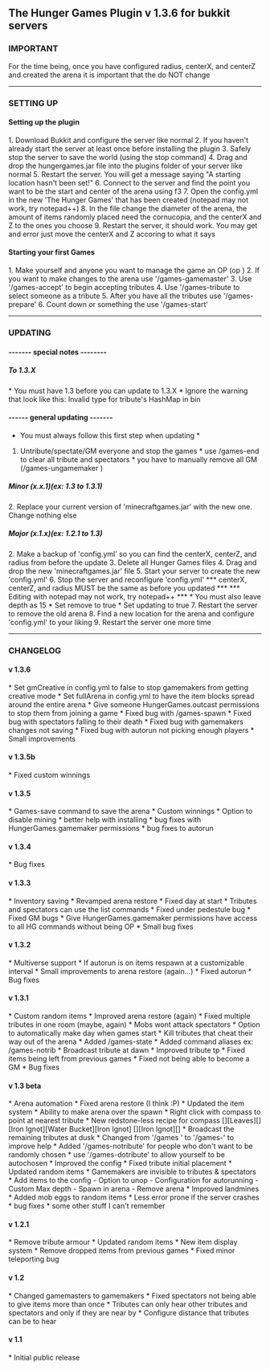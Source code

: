 <h2>The Hunger Games Plugin v 1.3.6 for bukkit servers</h2>

<h3>IMPORTANT</h3>

For the time being, once you have configured radius, centerX, and centerZ 
and created the arena it is important that the do NOT change

--------------------------------------------------------------------------------------------------------------
<h3>SETTING UP</h3>

<h4>Setting up the plugin</h4>
 1. Download Bukkit and configure the server like normal
 2. If you haven't already start the server at least once before installing the plugin
 3. Safely stop the server to save the world (using the stop command)
 4. Drag and drop the hungergames.jar file into the plugins folder of your server like normal
 5. Restart the server. You will get a message saying "A starting location hasn't been set!"
 6. Connect to the server and find the point you want to be the start and center of the arena using f3
 7. Open the config.yml in the new 'The Hunger Games' that has been created (notepad may not work, try notepad++)
 8. In the file change the diameter of the arena, the amount of items randomly placed need the cornucopia, and the centerX and Z to the ones you choose
 9. Restart the server, it should work. You may get and error just move the centerX and Z accoring to what it says

<h4>Starting your first Games</h4>
 1. Make yourself and anyone you want to manage the game an OP (op <name>)
 2. If you want to make changes to the arena use '/games-gamemaster'
 3. Use '/games-accept' to begin accepting tributes
 4. Use '/games-tribute <name> to select someone as a tribute
 5. After you have all the tributes use '/games-prepare'
 6. Count down or something the use '/games-start'

--------------------------------------------------------------------------------------------------------------
<h3>UPDATING</h3>

<h4>------- special notes --------</h4>
    
<h5>To 1.3.X</h5>
 * You must have 1.3 before you can update to 1.3.X
 *  Ignore the warning that look like this:  Invalid type for tribute's HashMap in bin

<h4>------ general updating -------</h4>
      
 * You must always follow this first step when updating *
 1. Untribute/spectate/GM everyone and stop the games
          * use /games-end to clear all tribute and spectators
          * you have to manually remove all GM (/games-ungamemaker <name>)

<h5>Minor (x.x.1)<i>(ex: 1.3 to 1.3.1)</i></h5>
 2. Replace your current version of 'minecraftgames.jar' with the new one. Change nothing else

<h5>Major (x.1.x)<i>(ex: 1.2.1 to 1.3)</i></h5>
 2. Make a backup of 'config.yml' so you can find the centerX, centerZ, and radius from before the update
 3. Delete all Hunger Games files
 4. Drag and drop the new 'minecraftgames.jar' file
 5. Start your server to create the new 'config.yml'
 6. Stop the server and reconfigure 'config.yml'
*** centerX, centerZ, and radius MUST be the same as before you updated ***
*** Editing with notepad may not work, try notepad++ ***
    * You must also leave depth as 15
    * Set remove to true
    * Set updating to true
 7. Restart the server to remove the old arena
 8. Find a new location for the arena and configure 'config.yml' to your liking
 9. Restart the server one more time

--------------------------------------------------------------------------------------------------------------
<h3>CHANGELOG</h3>

<h4>v 1.3.6</h4>
 * Set gmCreative in config.yml to false to stop gamemakers from getting creative mode
 * Set fullArena in config.yml to have the item blocks spread around the entire arena
 * Give someone HungerGames.outcast permissions to stop them from joining a game
 * Fixed bug with /games-spawn
 * Fixed bug with spectators falling to their death
 * Fixed bug with gamemakers changes not saving
 * Fixed bug with autorun not picking enough players
 * Small improvements

<h4>v 1.3.5b</h4>
 * Fixed custom winnings

<h4>v 1.3.5</h4>
 * Games-save command to save the arena
 * Custom winnings
 * Option to disable mining
 * better help with installing
 * bug fixes with HungerGames.gamemaker permissions
 * bug fixes to autorun

<h4>v 1.3.4</h4>
 * Bug fixes

<h4>v 1.3.3</h4>
 * Inventory saving
 * Revamped arena restore
 * Fixed day at start
 * Tributes and spectators can use the list commands
 * Fixed under pedestule bug
 * Fixed GM bugs
 * Give HungerGames.gamemaker permissions have
           access to all HG commands without being OP
 * Small bug fixes

<h4>v 1.3.2</h4>
 * Multiverse support
 * If autorun is on items respawn at a customizable interval
 * Small improvements to arena restore (again...)
 * Fixed autorun
 * Bug fixes

<h4>v 1.3.1</h4>
 * Custom random items
 * Improved arena restore (again)
 * Fixed multiple tributes in one room (maybe, again)
 * Mobs wont attack spectators
 * Option to automatically make day when games start
 * Kill tributes that cheat their way out of the arena
 * Added /games-state
 * Added command aliases ex: /games-notrib
 * Broadcast tribute at dawn
 * Improved tribute tp
 * Fixed items being left from previous games
 * Fixed not being able to become a GM
 * Bug fixes

<h4>v 1.3 beta</h4>
 * Arena automation
 * Fixed arena restore (I think :P)
 * Updated the item system
 * Ability to make arena over the spawn
 * Right click with compass to point at nearest tribute
 * New redstone-less recipe for compass
      [][Leaves][]
      [Iron Ignot][Water Bucket][Iron Ignot]
      [][Iron Ignot][]
 * Broadcast the remaining tributes at dusk
 * Changed from '/games <command>' to '/games-<command>' to improve help
 * Added '/games-notribute' for people who don't want to be randomly chosen
 * use '/games-dotribute' to allow yourself to be autochosen
 * Improved the config
 * Fixed tribute initial placement
 * Updated random items
 * Gamemakers are invisible to tributes & spectators
 * Add items to the config
       - Option to unop
       - Configuration for autorunning
       - Custom Max depth
       - Spawn in arena
       - Remove arena
 * Improved landmines
 * Added mob eggs to random items
 * Less error prone if the server crashes
 * bug fixes
 * some other stuff I can't remember

<h4>v 1.2.1</h4>
 * Remove tribute armour
 * Updated random items
 * New item display system
 * Remove dropped items from previous games
 * Fixed minor teleporting bug

<h4>v 1.2</h4>
 * Changed gamemasters to gamemakers
 * Fixed spectators not being able to give items more than once
 * Tributes can only hear other tributes and spectators and only if they are near by
 * Configure distance that tributes can be to hear

<h4>v 1.1</h4>
 * Initial public release